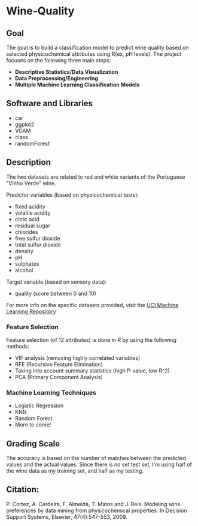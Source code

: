 # Wine-Quality

## Goal
The goal is to build a classification model to predict wine quality based on selected physicochemical attributes using R(ex, pH levels). The project focuses on the following three main steps:

- **Descriptive Statistics/Data Visualization**
- **Data Preprocessing/Engineering**
- **Multiple Machine Learning Classification Models**

## Software and Libraries
- car
- ggplot2
- VGAM
- class
- randomForest

## Description
The two datasets are related to red and white variants of the Portuguese "Vinho Verde" wine.  

Predictor variables (based on physicochemical tests): 
- fixed acidity 
- volatile acidity 
- citric acid 
- residual sugar 
- chlorides 
- free sulfur dioxide 
- total sulfur dioxide 
- density 
- pH 
- sulphates 
- alcohol 

Target variable (based on sensory data): 
- quality (score between 0 and 10)

For more info on the specific datasets provided, visit the [UCI Machine Learning Repository](https://archive.ics.uci.edu/ml/datasets/wine+quality)

### Feature Selection 
Feature selection (of 12 attributes) is done in R by using the following methods:
- VIF analysis (removing highly correlated variables)
- RFE (Recursive Feature Elimination)
- Taking into account summary statistics (high P-value, low R^2)
- PCA (Primary Component Analysis)

### Machine Learning Techniques
- Logistic Regression
- KNN
- Random Forest
- More to come!

## Grading Scale
The accuracy is based on the number of matches between the predicted values and the actual values. Since there is no set test set, I'm using half of the wine data as my training set, and half as my testing. 

## Citation:

P. Cortez, A. Cerdeira, F. Almeida, T. Matos and J. Reis. 
Modeling wine preferences by data mining from physicochemical properties. In Decision Support Systems, Elsevier, 47(4):547-553, 2009.


